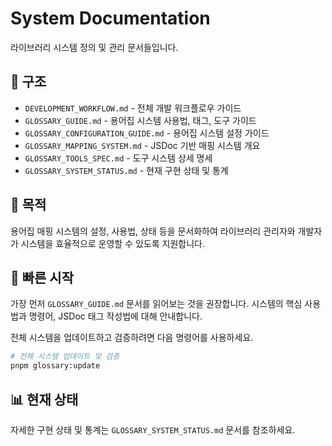 # System Documentation

라이브러리 시스템 정의 및 관리 문서들입니다.

## 📁 구조

- `DEVELOPMENT_WORKFLOW.md` - 전체 개발 워크플로우 가이드
- `GLOSSARY_GUIDE.md` - 용어집 시스템 사용법, 태그, 도구 가이드
- `GLOSSARY_CONFIGURATION_GUIDE.md` - 용어집 시스템 설정 가이드
- `GLOSSARY_MAPPING_SYSTEM.md` - JSDoc 기반 매핑 시스템 개요
- `GLOSSARY_TOOLS_SPEC.md` - 도구 시스템 상세 명세
- `GLOSSARY_SYSTEM_STATUS.md` - 현재 구현 상태 및 통계

## 🎯 목적

용어집 매핑 시스템의 설정, 사용법, 상태 등을 문서화하여 라이브러리 관리자와 개발자가 시스템을 효율적으로 운영할 수 있도록 지원합니다.

## 🚀 빠른 시작

가장 먼저 `GLOSSARY_GUIDE.md` 문서를 읽어보는 것을 권장합니다. 시스템의 핵심 사용법과 명령어, JSDoc 태그 작성법에 대해 안내합니다.

전체 시스템을 업데이트하고 검증하려면 다음 명령어를 사용하세요.

```bash
# 전체 시스템 업데이트 및 검증
pnpm glossary:update
```

## 📊 현재 상태

자세한 구현 상태 및 통계는 `GLOSSARY_SYSTEM_STATUS.md` 문서를 참조하세요.

